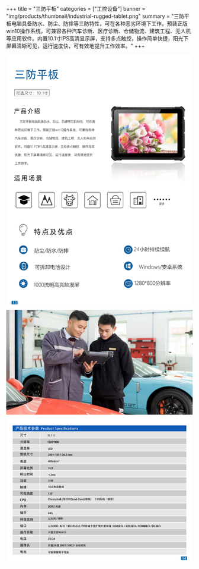+++
title = "三防平板"
categories = ["工控设备"]
banner = "img/products/thumbnail/industrial-rugged-tablet.png"
summary = "三防平板电脑具备防水、防尘、防摔等三防特性，可在各种恶劣环境下工作。预装正版win10操作系统，可兼容各种汽车诊断、医疗诊断、仓储物流、建筑工程、无人机等应用软件。内置10.1寸IPS高清显示屏，支持多点触控，操作简单快捷，阳光下屏幕清晰可见，运行速度快，可有效地提升工作效率。"
+++

![alt](20.png)
![alt](21.png)
